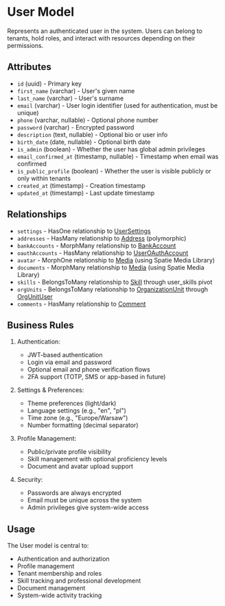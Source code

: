 # User Model

Represents an authenticated user in the system. Users can belong to tenants, hold roles, and interact with resources depending on their permissions.

## Attributes

- `id` (uuid) - Primary key
- `first_name` (varchar) - User's given name
- `last_name` (varchar) - User's surname
- `email` (varchar) - User login identifier (used for authentication, must be unique)
- `phone` (varchar, nullable) - Optional phone number
- `password` (varchar) - Encrypted password
- `description` (text, nullable) - Optional bio or user info
- `birth_date` (date, nullable) - Optional birth date
- `is_admin` (boolean) - Whether the user has global admin privileges
- `email_confirmed_at` (timestamp, nullable) - Timestamp when email was confirmed
- `is_public_profile` (boolean) - Whether the user is visible publicly or only within tenants
- `created_at` (timestamp) - Creation timestamp
- `updated_at` (timestamp) - Last update timestamp

## Relationships

- `settings` - HasOne relationship to [UserSettings](./UserSettings.md)
- `addresses` - HasMany relationship to [Address](./Address.md) (polymorphic)
- `bankAccounts` - MorphMany relationship to [BankAccount](./BankAccount.md)
- `oauthAccounts` - HasMany relationship to [UserOAuthAccount](./UserOAuthAccount.md)
- `avatar` - MorphOne relationship to [Media](./Media.md) (using Spatie Media Library)
- `documents` - MorphMany relationship to [Media](./Media.md) (using Spatie Media Library)
- `skills` - BelongsToMany relationship to [Skill](./Skill.md) through user_skills pivot
- `orgUnits` - BelongsToMany relationship to [OrganizationUnit](./OrganizationUnit.md) through [OrgUnitUser](./OrgUnitUser.md)
- `comments` - HasMany relationship to [Comment](./Comment.md)

## Business Rules

1. Authentication:
   - JWT-based authentication
   - Login via email and password
   - Optional email and phone verification flows
   - 2FA support (TOTP, SMS or app-based in future)

2. Settings & Preferences:
   - Theme preferences (light/dark)
   - Language settings (e.g., "en", "pl")
   - Time zone (e.g., "Europe/Warsaw")
   - Number formatting (decimal separator)

3. Profile Management:
   - Public/private profile visibility
   - Skill management with optional proficiency levels
   - Document and avatar upload support

4. Security:
   - Passwords are always encrypted
   - Email must be unique across the system
   - Admin privileges give system-wide access

## Usage

The User model is central to:
- Authentication and authorization
- Profile management
- Tenant membership and roles
- Skill tracking and professional development
- Document management
- System-wide activity tracking
